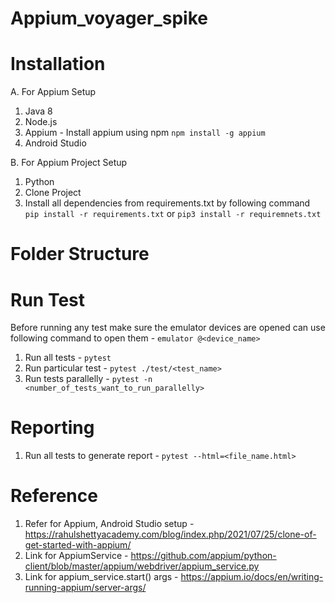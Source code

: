 # Appium_voyager_spike

# Installation
A. For Appium Setup
1. Java 8
2. Node.js
3. Appium - Install appium using npm ``npm install -g appium``
4. Android Studio

B. For Appium Project Setup
1. Python
2. Clone Project
3. Install all dependencies from requirements.txt by following command
   `` pip install -r requirements.txt `` or ``pip3 install -r requiremnets.txt``
# Folder Structure

# Run Test
  Before running any test make sure the emulator devices are opened
  can use following command to open them - ``emulator @<device_name>``
  1. Run all tests - ``pytest``
  2. Run particular test - ``pytest ./test/<test_name>``
  3. Run tests parallelly - ``pytest -n <number_of_tests_want_to_run_parallelly>``
  
# Reporting
  1. Run all tests to generate report - ``pytest --html=<file_name.html>``
  
# Reference
  1. Refer for Appium, Android Studio setup - https://rahulshettyacademy.com/blog/index.php/2021/07/25/clone-of-get-started-with-appium/
  2. Link for AppiumService - https://github.com/appium/python-client/blob/master/appium/webdriver/appium_service.py
  3. Link for appium_service.start() args - https://appium.io/docs/en/writing-running-appium/server-args/
